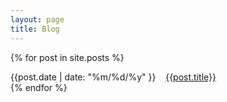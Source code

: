 ```yaml
---
layout: page
title: Blog
---
```

{% for post in site.posts %}
  <div class="post-div">
  <span class="date">{{post.date | date: "%m/%d/%y" }}&nbsp;&nbsp;&nbsp;</span>
  <a href="{{post.url}}">{{post.title}}</a>
  <!--<div class="post-preview">{{post.content | strip_html | truncatewords: 60}}</div>-->
  </div>
{% endfor %}
